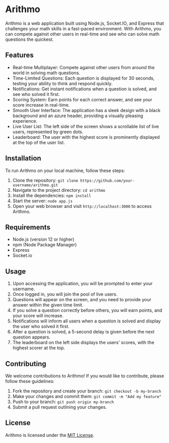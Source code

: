 # Arithmo

Arithmo is a web application built using Node.js, Socket.IO, and Express that challenges your math skills in a fast-paced environment. With Arithmo, you can compete against other users in real-time and see who can solve math questions the quickest. 

## Features

- Real-time Multiplayer: Compete against other users from around the world in solving math questions.
- Time-Limited Questions: Each question is displayed for 30 seconds, testing your ability to think and respond quickly.
- Notifications: Get instant notifications when a question is solved, and see who solved it first.
- Scoring System: Earn points for each correct answer, and see your score increase in real-time.
- Smooth User Interface: The application has a sleek design with a black background and an azure header, providing a visually pleasing    experience.
- Live User List: The left side of the screen shows a scrollable list of live users, represented by green dots.
- Leaderboard: The user with the highest score is prominently displayed at the top of the user list.

## Installation

To run Arithmo on your local machine, follow these steps:

1. Clone the repository: `git clone https://github.com/your-username/arithmo.git`
2. Navigate to the project directory: `cd arithmo`
3. Install the dependencies: `npm install`
4. Start the server: `node app.js`
5. Open your web browser and visit `http://localhost:3000` to access Arithmo.

## Requirements

- Node.js (version 12 or higher)
- npm (Node Package Manager)
- Express
- Socket.io

## Usage

1. Upon accessing the application, you will be prompted to enter your username.
2. Once logged in, you will join the pool of live users.
3. Questions will appear on the screen, and you need to provide your answer within the given time limit.
4. If you solve a question correctly before others, you will earn points, and your score will increase.
5. Notifications will inform all users when a question is solved and display the user who solved it first.
6. After a question is solved, a 5-second delay is given before the next question appears.
7. The leaderboard on the left side displays the users' scores, with the highest scorer at the top.

## Contributing

We welcome contributions to Arithmo! If you would like to contribute, please follow these guidelines:

1. Fork the repository and create your branch: `git checkout -b my-branch`
2. Make your changes and commit them: `git commit -m "Add my feature"`
3. Push to your branch: `git push origin my-branch`
4. Submit a pull request outlining your changes.

## License

Arithmo is licensed under the [MIT License](https://opensource.org/licenses/MIT).
